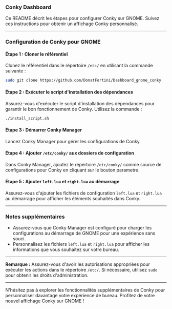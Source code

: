 ### Conky Dashboard

Ce README décrit les étapes pour configurer Conky sur GNOME. Suivez ces instructions pour obtenir un affichage Conky personnalisé.

---

### Configuration de Conky pour GNOME

#### Étape 1 : Cloner le référentiel

Clonez le référentiel dans le répertoire `/etc/` en utilisant la commande suivante :

```bash
sudo git clone https://github.com/DonatFortini/Dashboard_gnome_conky 
```

#### Étape 2 : Exécuter le script d'installation des dépendances

Assurez-vous d'exécuter le script d'installation des dépendances pour garantir le bon fonctionnement de Conky. Utilisez la commande :

```bash
./install_script.sh
```

#### Étape 3 : Démarrer Conky Manager

Lancez Conky Manager pour gérer les configurations de Conky.

#### Étape 4 : Ajouter `/etc/conky/` aux dossiers de configuration

Dans Conky Manager, ajoutez le répertoire `/etc/conky/` comme source de configurations pour Conky en cliquant sur le bouton parametre.

#### Étape 5 : Ajouter `left.lua` et `right.lua` au démarrage

Assurez-vous d'ajouter les fichiers de configuration `left.lua` et `right.lua` au démarrage pour afficher les éléments souhaités dans Conky.

---

### Notes supplémentaires

- Assurez-vous que Conky Manager est configuré pour charger les configurations au démarrage de GNOME pour une expérience sans souci.
- Personnalisez les fichiers `left.lua` et `right.lua` pour afficher les informations que vous souhaitez sur votre bureau.

---

**Remarque :** Assurez-vous d'avoir les autorisations appropriées pour exécuter les actions dans le répertoire `/etc/`. Si nécessaire, utilisez `sudo` pour obtenir les droits d'administration.

---

N'hésitez pas à explorer les fonctionnalités supplémentaires de Conky pour personnaliser davantage votre expérience de bureau. Profitez de votre nouvel affichage Conky sur GNOME !
